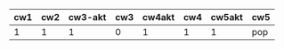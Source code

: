 | cw1 | cw2 | cw3-akt | cw3 | cw4akt | cw4 | cw5akt | cw5 |
|-----|-----|---------|-----|--------|-----|--------|-----|
|   1 |   1 |       1 |   0 |      1 |   1 |      1 | pop |

